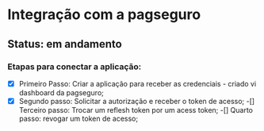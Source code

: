 # Integração com a pagseguro

## Status: em andamento


### Etapas para conectar a aplicação:

  -[x] Primeiro Passo: Criar a aplicação para receber as credenciais - criado vi dashboard da pagseguro;
  -[x] Segundo passo: Solicitar a autorização e receber o token de acesso;
  -[] Terceiro passo: Trocar um reflesh token por um acess token;
  -[] Quarto passo: revogar um token de acesso;